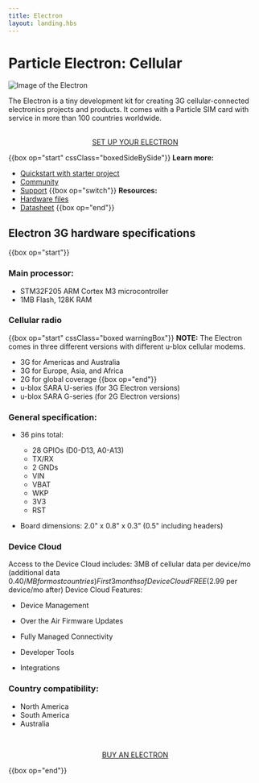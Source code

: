 ```yaml
---
title: Electron
layout: landing.hbs
---
```


# Particle Electron: Cellular
![Image of the Electron](/assets/images/electron.png)

The Electron is a tiny development kit for creating 3G cellular-connected electronics projects and products. It comes with a Particle SIM card with service in more than 100 countries worldwide.





<div  align="center">
<br />
<a href="https://setup.particle.io/"  target="_blank" class="button">SET UP YOUR ELECTRON</a>
</div>


{{box op="start" cssClass="boxedSideBySide"}}
**Learn more:**
- [Quickstart with starter project](/quickstart/electron/)
- [Community](https://community.particle.io/)
- [Support](/support/support-and-fulfillment/menu-base/)
{{box op="switch"}}
**Resources:**
- [Hardware files](https://github.com/particle-iot/electron/)
- [Datasheet](/datasheets/cellular/electron-datasheet/)
{{box op="end"}}

## Electron 3G hardware specifications

{{box op="start"}}
### Main processor:
* STM32F205 ARM Cortex M3 microcontroller
* 1MB Flash, 128K RAM

### Cellular radio

{{box op="start" cssClass="boxed warningBox"}}
**NOTE:**
The Electron comes in three different versions with different u-blox cellular modems.
* 3G for Americas and Australia
* 3G for Europe, Asia, and Africa
* 2G for global coverage
{{box op="end"}}
* u-blox SARA U-series (for 3G Electron versions)
* u-blox SARA G-series (for 2G Electron versions)

### General specification:
* 36 pins total:
  * 28 GPIOs (D0-D13, A0-A13)
  * TX/RX
  * 2 GNDs
  * VIN
  * VBAT
  * WKP
  * 3V3
  * RST

* Board dimensions: 2.0" x 0.8" x 0.3" (0.5" including headers)

### Device Cloud
Access to the Device Cloud includes:
3MB of cellular data per device/mo (additional data $0.40/MB for most countries)
First 3 months of Device Cloud FREE ($2.99 per device/mo after)
Device Cloud Features:

- Device Management

- Over the Air Firmware Updates

- Fully Managed Connectivity

- Developer Tools

- Integrations


### Country compatibility:
* North America
* South America
* Australia




<div align="center">
<br />

<a href="https://store.particle.io/products/photon" target="_blank" class="button">BUY AN ELECTRON</a>
</div>

{{box op="end"}}
